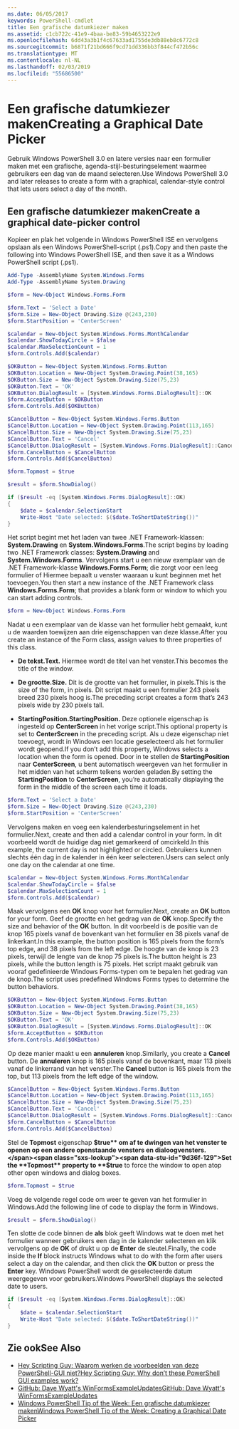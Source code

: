 ```yaml
---
ms.date: 06/05/2017
keywords: PowerShell-cmdlet
title: Een grafische datumkiezer maken
ms.assetid: c1cb722c-41e9-4baa-be83-59b4653222e9
ms.openlocfilehash: 6dd43a3b1f4c67633ad1755de3db88eb8c6772c8
ms.sourcegitcommit: b6871f21bd666f9cd71dd336bb3f844cf472b56c
ms.translationtype: MT
ms.contentlocale: nl-NL
ms.lasthandoff: 02/03/2019
ms.locfileid: "55686500"
---
```

# <a name="creating-a-graphical-date-picker"></a><span data-ttu-id="9d36f-103">Een grafische datumkiezer maken</span><span class="sxs-lookup"><span data-stu-id="9d36f-103">Creating a Graphical Date Picker</span></span>

<span data-ttu-id="9d36f-104">Gebruik Windows PowerShell 3.0 en latere versies naar een formulier maken met een grafische, agenda-stijl-besturingselement waarmee gebruikers een dag van de maand selecteren.</span><span class="sxs-lookup"><span data-stu-id="9d36f-104">Use Windows PowerShell 3.0 and later releases to create a form with a graphical, calendar-style control that lets users select a day of the month.</span></span>

## <a name="create-a-graphical-date-picker-control"></a><span data-ttu-id="9d36f-105">Een grafische datumkiezer maken</span><span class="sxs-lookup"><span data-stu-id="9d36f-105">Create a graphical date-picker control</span></span>

<span data-ttu-id="9d36f-106">Kopieer en plak het volgende in Windows PowerShell ISE en vervolgens opslaan als een Windows PowerShell-script (.ps1).</span><span class="sxs-lookup"><span data-stu-id="9d36f-106">Copy and then paste the following into Windows PowerShell ISE, and then save it as a Windows PowerShell script (.ps1).</span></span>

```powershell
Add-Type -AssemblyName System.Windows.Forms
Add-Type -AssemblyName System.Drawing

$form = New-Object Windows.Forms.Form

$form.Text = 'Select a Date'
$form.Size = New-Object Drawing.Size @(243,230)
$form.StartPosition = 'CenterScreen'

$calendar = New-Object System.Windows.Forms.MonthCalendar
$calendar.ShowTodayCircle = $false
$calendar.MaxSelectionCount = 1
$form.Controls.Add($calendar)

$OKButton = New-Object System.Windows.Forms.Button
$OKButton.Location = New-Object System.Drawing.Point(38,165)
$OKButton.Size = New-Object System.Drawing.Size(75,23)
$OKButton.Text = 'OK'
$OKButton.DialogResult = [System.Windows.Forms.DialogResult]::OK
$form.AcceptButton = $OKButton
$form.Controls.Add($OKButton)

$CancelButton = New-Object System.Windows.Forms.Button
$CancelButton.Location = New-Object System.Drawing.Point(113,165)
$CancelButton.Size = New-Object System.Drawing.Size(75,23)
$CancelButton.Text = 'Cancel'
$CancelButton.DialogResult = [System.Windows.Forms.DialogResult]::Cancel
$form.CancelButton = $CancelButton
$form.Controls.Add($CancelButton)

$form.Topmost = $true

$result = $form.ShowDialog()

if ($result -eq [System.Windows.Forms.DialogResult]::OK)
{
    $date = $calendar.SelectionStart
    Write-Host "Date selected: $($date.ToShortDateString())"
}
```

<span data-ttu-id="9d36f-107">Het script begint met het laden van twee .NET Framework-klassen: **System.Drawing** en **System.Windows.Forms**.</span><span class="sxs-lookup"><span data-stu-id="9d36f-107">The script begins by loading two .NET Framework classes: **System.Drawing** and **System.Windows.Forms**.</span></span> <span data-ttu-id="9d36f-108">Vervolgens start u een nieuw exemplaar van de .NET Framework-klasse **Windows.Forms.Form**; die zorgt voor een leeg formulier of Hiermee bepaalt u venster waaraan u kunt beginnen met het toevoegen.</span><span class="sxs-lookup"><span data-stu-id="9d36f-108">You then start a new instance of the .NET Framework class **Windows.Forms.Form**; that provides a blank form or window to which you can start adding controls.</span></span>

```powershell
$form = New-Object Windows.Forms.Form
```

<span data-ttu-id="9d36f-109">Nadat u een exemplaar van de klasse van het formulier hebt gemaakt, kunt u de waarden toewijzen aan drie eigenschappen van deze klasse.</span><span class="sxs-lookup"><span data-stu-id="9d36f-109">After you create an instance of the Form class, assign values to three properties of this class.</span></span>

- <span data-ttu-id="9d36f-110">**De tekst.**</span><span class="sxs-lookup"><span data-stu-id="9d36f-110">**Text.**</span></span> <span data-ttu-id="9d36f-111">Hiermee wordt de titel van het venster.</span><span class="sxs-lookup"><span data-stu-id="9d36f-111">This becomes the title of the window.</span></span>

- <span data-ttu-id="9d36f-112">**De grootte.**</span><span class="sxs-lookup"><span data-stu-id="9d36f-112">**Size.**</span></span> <span data-ttu-id="9d36f-113">Dit is de grootte van het formulier, in pixels.</span><span class="sxs-lookup"><span data-stu-id="9d36f-113">This is the size of the form, in pixels.</span></span> <span data-ttu-id="9d36f-114">Dit script maakt u een formulier 243 pixels breed 230 pixels hoog is.</span><span class="sxs-lookup"><span data-stu-id="9d36f-114">The preceding script creates a form that’s 243 pixels wide by 230 pixels tall.</span></span>

- <span data-ttu-id="9d36f-115">**StartingPosition.**</span><span class="sxs-lookup"><span data-stu-id="9d36f-115">**StartingPosition.**</span></span> <span data-ttu-id="9d36f-116">Deze optionele eigenschap is ingesteld op **CenterScreen** in het vorige script.</span><span class="sxs-lookup"><span data-stu-id="9d36f-116">This optional property is set to **CenterScreen** in the preceding script.</span></span> <span data-ttu-id="9d36f-117">Als u deze eigenschap niet toevoegt, wordt in Windows een locatie geselecteerd als het formulier wordt geopend.</span><span class="sxs-lookup"><span data-stu-id="9d36f-117">If you don’t add this property, Windows selects a location when the form is opened.</span></span> <span data-ttu-id="9d36f-118">Door in te stellen de **StartingPosition** naar **CenterScreen**, u bent automatisch weergeven van het formulier in het midden van het scherm telkens worden geladen.</span><span class="sxs-lookup"><span data-stu-id="9d36f-118">By setting the **StartingPosition** to **CenterScreen**, you’re automatically displaying the form in the middle of the screen each time it loads.</span></span>

```powershell
$form.Text = 'Select a Date'
$form.Size = New-Object Drawing.Size @(243,230)
$form.StartPosition = 'CenterScreen'
```

<span data-ttu-id="9d36f-119">Vervolgens maken en voeg een kalenderbesturingselement in het formulier.</span><span class="sxs-lookup"><span data-stu-id="9d36f-119">Next, create and then add a calendar control in your form.</span></span> <span data-ttu-id="9d36f-120">In dit voorbeeld wordt de huidige dag niet gemarkeerd of omcirkeld.</span><span class="sxs-lookup"><span data-stu-id="9d36f-120">In this example, the current day is not highlighted or circled.</span></span> <span data-ttu-id="9d36f-121">Gebruikers kunnen slechts één dag in de kalender in één keer selecteren.</span><span class="sxs-lookup"><span data-stu-id="9d36f-121">Users can select only one day on the calendar at one time.</span></span>

```powershell
$calendar = New-Object System.Windows.Forms.MonthCalendar
$calendar.ShowTodayCircle = $false
$calendar.MaxSelectionCount = 1
$form.Controls.Add($calendar)
```

<span data-ttu-id="9d36f-122">Maak vervolgens een **OK** knop voor het formulier.</span><span class="sxs-lookup"><span data-stu-id="9d36f-122">Next, create an **OK** button for your form.</span></span> <span data-ttu-id="9d36f-123">Geef de grootte en het gedrag van de **OK** knop.</span><span class="sxs-lookup"><span data-stu-id="9d36f-123">Specify the size and behavior of the **OK** button.</span></span> <span data-ttu-id="9d36f-124">In dit voorbeeld is de positie van de knop 165 pixels vanaf de bovenkant van het formulier en 38 pixels vanaf de linkerkant.</span><span class="sxs-lookup"><span data-stu-id="9d36f-124">In this example, the button position is 165 pixels from the form’s top edge, and 38 pixels from the left edge.</span></span> <span data-ttu-id="9d36f-125">De hoogte van de knop is 23 pixels, terwijl de lengte van de knop 75 pixels is.</span><span class="sxs-lookup"><span data-stu-id="9d36f-125">The button height is 23 pixels, while the button length is 75 pixels.</span></span> <span data-ttu-id="9d36f-126">Het script maakt gebruik van vooraf gedefinieerde Windows Forms-typen om te bepalen het gedrag van de knop.</span><span class="sxs-lookup"><span data-stu-id="9d36f-126">The script uses predefined Windows Forms types to determine the button behaviors.</span></span>

```powershell
$OKButton = New-Object System.Windows.Forms.Button
$OKButton.Location = New-Object System.Drawing.Point(38,165)
$OKButton.Size = New-Object System.Drawing.Size(75,23)
$OKButton.Text = 'OK'
$OKButton.DialogResult = [System.Windows.Forms.DialogResult]::OK
$form.AcceptButton = $OKButton
$form.Controls.Add($OKButton)
```

<span data-ttu-id="9d36f-127">Op deze manier maakt u een **annuleren** knop.</span><span class="sxs-lookup"><span data-stu-id="9d36f-127">Similarly, you create a **Cancel** button.</span></span> <span data-ttu-id="9d36f-128">De **annuleren** knop is 165 pixels vanaf de bovenkant, maar 113 pixels vanaf de linkerrand van het venster.</span><span class="sxs-lookup"><span data-stu-id="9d36f-128">The **Cancel** button is 165 pixels from the top, but 113 pixels from the left edge of the window.</span></span>

```powershell
$CancelButton = New-Object System.Windows.Forms.Button
$CancelButton.Location = New-Object System.Drawing.Point(113,165)
$CancelButton.Size = New-Object System.Drawing.Size(75,23)
$CancelButton.Text = 'Cancel'
$CancelButton.DialogResult = [System.Windows.Forms.DialogResult]::Cancel
$form.CancelButton = $CancelButton
$form.Controls.Add($CancelButton)
```

<span data-ttu-id="9d36f-129">Stel de **Topmost** eigenschap **$true** om af te dwingen van het venster te openen op een andere openstaande vensters en dialoogvensters.</span><span class="sxs-lookup"><span data-stu-id="9d36f-129">Set the **Topmost** property to **$true** to force the window to open atop other open windows and dialog boxes.</span></span>

```powershell
$form.Topmost = $true
```

<span data-ttu-id="9d36f-130">Voeg de volgende regel code om weer te geven van het formulier in Windows.</span><span class="sxs-lookup"><span data-stu-id="9d36f-130">Add the following line of code to display the form in Windows.</span></span>

```powershell
$result = $form.ShowDialog()
```

<span data-ttu-id="9d36f-131">Ten slotte de code binnen de **als** blok geeft Windows wat te doen met het formulier wanneer gebruikers een dag in de kalender selecteren en klik vervolgens op de **OK** of drukt u op de **Enter** de sleutel.</span><span class="sxs-lookup"><span data-stu-id="9d36f-131">Finally, the code inside the **If** block instructs Windows what to do with the form after users select a day on the calendar, and then click the **OK** button or press the **Enter** key.</span></span> <span data-ttu-id="9d36f-132">Windows PowerShell wordt de geselecteerde datum weergegeven voor gebruikers.</span><span class="sxs-lookup"><span data-stu-id="9d36f-132">Windows PowerShell displays the selected date to users.</span></span>

```powershell
if ($result -eq [System.Windows.Forms.DialogResult]::OK)
{
    $date = $calendar.SelectionStart
    Write-Host "Date selected: $($date.ToShortDateString())"
}
```

## <a name="see-also"></a><span data-ttu-id="9d36f-133">Zie ook</span><span class="sxs-lookup"><span data-stu-id="9d36f-133">See Also</span></span>

- [<span data-ttu-id="9d36f-134">Hey Scripting Guy:  Waarom werken de voorbeelden van deze PowerShell-GUI niet?</span><span class="sxs-lookup"><span data-stu-id="9d36f-134">Hey Scripting Guy:  Why don’t these PowerShell GUI examples work?</span></span>](https://go.microsoft.com/fwlink/?LinkId=506644)
- [<span data-ttu-id="9d36f-135">GitHub: Dave Wyatt's WinFormsExampleUpdates</span><span class="sxs-lookup"><span data-stu-id="9d36f-135">GitHub: Dave Wyatt's WinFormsExampleUpdates</span></span>](https://github.com/dlwyatt/WinFormsExampleUpdates)
- [<span data-ttu-id="9d36f-136">Windows PowerShell Tip of the Week:  Een grafische datumkiezer maken</span><span class="sxs-lookup"><span data-stu-id="9d36f-136">Windows PowerShell Tip of the Week:  Creating a Graphical Date Picker</span></span>](https://technet.microsoft.com/library/ff730942.aspx)